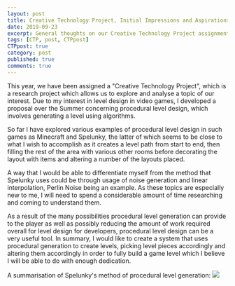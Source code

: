 ```yaml
---
layout: post
title: Creative Technology Project, Initial Impressions and Aspirations
date: 2019-09-23
excerpt: General thoughts on our Creative Technology Project assignment.
tags: [CTP, post, CTPpost]
CTPpost: true
category: post
published: true
comments: true
---
```

This year, we have been assigned a "Creative Technology Project", which is a research project which allows us to explore and analyse a topic of our interest. Due to my interest in level design in video games, I developed a proposal over the Summer concerning procedural level design, which involves generating a level using algorithms.

So far I have explored various examples of procedural level design in such games as Minecraft and Spelunky, the latter of which seems to be close to what I wish to accomplish as it creates a level path from start to end, then filling the rest of the area with various other rooms before decorating the layout with items and altering a number of the layouts placed.

A way that I would be able to differentiate myself from the method that Spelunky uses could be through usage of noise generation and linear interpolation, Perlin Noise being an example. As these topics are especially new to me, I will need to spend a considerable amount of time researching and coming to understand them.    
  
As a result of the many possibilities procedural level generation can provide to the player as well as possibly reducing the amount of work required overall for level design for developers, procedural level design can be a very useful tool. In summary, I would like to create a system that uses procedural generation to create levels, picking level pieces accordingly and altering them accordingly in order to fully build a game level which I believe I will be able to do with enough dedication. 


A summarisation of Spelunky's method of procedural level generation:
<a href="https://i.imgur.com/7iaQvOL.png"><img src="https://i.imgur.com/7iaQvOL.png"></a>